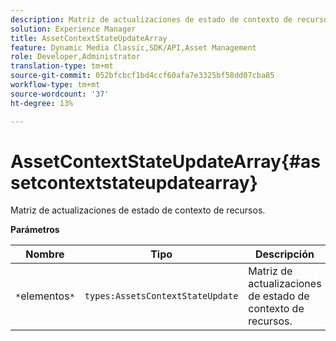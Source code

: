 ```yaml
---
description: Matriz de actualizaciones de estado de contexto de recursos.
solution: Experience Manager
title: AssetContextStateUpdateArray
feature: Dynamic Media Classic,SDK/API,Asset Management
role: Developer,Administrator
translation-type: tm+mt
source-git-commit: 052bfcbcf1bd4ccf60afa7e3325bf58dd07cba85
workflow-type: tm+mt
source-wordcount: '37'
ht-degree: 13%

---
```



# AssetContextStateUpdateArray{#assetcontextstateupdatearray}

Matriz de actualizaciones de estado de contexto de recursos.

**Parámetros**

| Nombre | Tipo | Descripción |
|---|---|---|
| `*`elementos`*` | `types:AssetsContextStateUpdate` | Matriz de actualizaciones de estado de contexto de recursos. |

